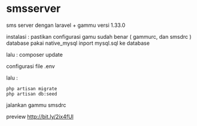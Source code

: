 # smsserver
sms server dengan laravel + gammu  versi 1.33.0

instalasi :
pastikan configurasi gamu sudah benar ( gammurc, dan smsdrc ) database pakai native_mysql
inport mysql.sql ke database

lalu :
    composer update
    
configurasi file .env

lalu :

    php artisan migrate
    php artisan db:seed
    
jalankan gammu smsdrc 



preview http://bit.ly/2ix4fUl
